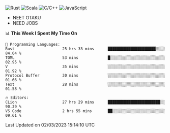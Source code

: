 ![Rust](https://img.shields.io/badge/Rust-000000?style=flat-square&logo=rust&logoColor=white)
![Scala](https://img.shields.io/badge/Scala-DC322F?style=flat-square&logo=Scala)
![C/C++](https://img.shields.io/badge/C++-00599c?style=flat-square&logo=C%2B%2B)
![JavaScript](https://img.shields.io/badge/JavaScript-323330?style=flat-square&logo=javascript&logoColor=F7DF1E)

- NEET OTAKU
- NEED JOBS

<!--START_SECTION:waka-->
📊 **This Week I Spent My Time On** 

```text
💬 Programming Languages: 
Rust                     25 hrs 33 mins      █████████████████████░░░░   84.04 % 
TOML                     53 mins             █░░░░░░░░░░░░░░░░░░░░░░░░   02.95 % 
V                        35 mins             ░░░░░░░░░░░░░░░░░░░░░░░░░   01.92 % 
Protocol Buffer          30 mins             ░░░░░░░░░░░░░░░░░░░░░░░░░   01.66 % 
Text                     28 mins             ░░░░░░░░░░░░░░░░░░░░░░░░░   01.58 % 

🔥 Editors: 
CLion                    27 hrs 29 mins      ███████████████████████░░   90.39 % 
VS Code                  2 hrs 55 mins       ██░░░░░░░░░░░░░░░░░░░░░░░   09.61 % 
```


 Last Updated on 02/03/2023 15:14:10 UTC
<!--END_SECTION:waka-->
